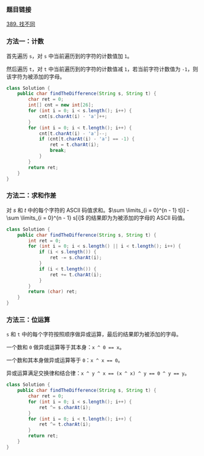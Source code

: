 ### 题目链接
[389. 找不同](https://leetcode.cn/problems/find-the-difference)

### 方法一：计数
首先遍历 `s`，对 `s` 中当前遍历到的字符的计数值加 `1`。

然后遍历 `t`，对 `t` 中当前遍历到的字符的计数值减 `1`，若当前字符计数值为 `-1`，则该字符为被添加的字母。

```Java
class Solution {
    public char findTheDifference(String s, String t) {
        char ret = 0;
        int[] cnt = new int[26];
        for (int i = 0; i < s.length(); i++) {
            cnt[s.charAt(i) - 'a']++;
        }
        for (int i = 0; i < t.length(); i++) {
            cnt[t.charAt(i) - 'a']--;
            if (cnt[t.charAt(i) - 'a'] == -1) {
                ret = t.charAt(i);
                break;
            }
        }
        return ret;
    }
}
```

### 方法二：求和作差
对 $s$ 和 $t$ 中的每个字符的 ASCII 码值求和。$\sum \limits_{i = 0}^{n - 1} t[i] - \sum \limits_{i = 0}^{n - 1} s[i]$ 的结果即为为被添加的字母的 ASCII 码值。

```Java
class Solution {
    public char findTheDifference(String s, String t) {
        int ret = 0;
        for (int i = 0; i < s.length() || i < t.length(); i++) {
            if (i < s.length()) {
                ret -= s.charAt(i);
            }
            if (i < t.length()) {
                ret += t.charAt(i);
            }
        }
        return (char) ret;
    }
}
```

### 方法三：位运算
`s` 和 `t` 中的每个字符按照顺序做异或运算，最后的结果即为被添加的字母。

一个数和 `0` 做异或运算等于其本身：`x ^ 0 == x`。

一个数和其本身做异或运算等于 `0`：`x ^ x == 0`。

异或运算满足交换律和结合律：`x ^ y ^ x == (x ^ x) ^ y == 0 ^ y == y`。

```Java
class Solution {
    public char findTheDifference(String s, String t) {
        char ret = 0;
        for (int i = 0; i < s.length(); i++) {
            ret ^= s.charAt(i);
        }
        for (int i = 0; i < t.length(); i++) {
            ret ^= t.charAt(i);
        }
        return ret;
    }
}
```